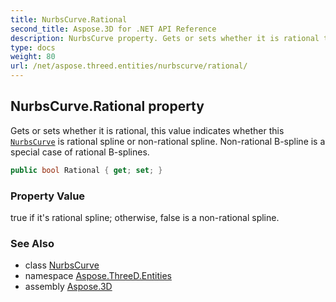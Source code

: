 ```yaml
---
title: NurbsCurve.Rational
second_title: Aspose.3D for .NET API Reference
description: NurbsCurve property. Gets or sets whether it is rational this value indicates whether this NurbsCurve is rational spline or nonrational spline. Nonrational Bspline is a special case of rational Bsplines
type: docs
weight: 80
url: /net/aspose.threed.entities/nurbscurve/rational/
---
```

## NurbsCurve.Rational property

Gets or sets whether it is rational, this value indicates whether this [`NurbsCurve`](../) is rational spline or non-rational spline. Non-rational B-spline is a special case of rational B-splines.

```csharp
public bool Rational { get; set; }
```

### Property Value

true if it's rational spline; otherwise, false is a non-rational spline.

### See Also

* class [NurbsCurve](../)
* namespace [Aspose.ThreeD.Entities](../../nurbscurve/)
* assembly [Aspose.3D](../../../)


